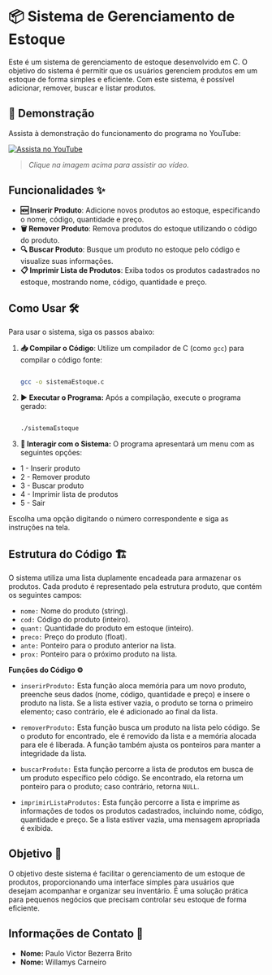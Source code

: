 # 📦 Sistema de Gerenciamento de Estoque

Este é um sistema de gerenciamento de estoque desenvolvido em C. O objetivo do sistema é permitir que os usuários gerenciem produtos em um estoque de forma simples e eficiente. Com este sistema, é possível adicionar, remover, buscar e listar produtos. 

## 🎥 Demonstração

Assista à demonstração do funcionamento do programa no YouTube:

[![Assista no YouTube](https://img.youtube.com/vi/SEU_VIDEO_ID/mqdefault.jpg)](https://www.youtube.com/watch?v=SEU_VIDEO_ID)

> _Clique na imagem acima para assistir ao vídeo._


## Funcionalidades ✨

- **🆕 Inserir Produto**: Adicione novos produtos ao estoque, especificando o nome, código, quantidade e preço.
- **🗑️ Remover Produto**: Remova produtos do estoque utilizando o código do produto.
- **🔍 Buscar Produto**: Busque um produto no estoque pelo código e visualize suas informações.
- **📋 Imprimir Lista de Produtos**: Exiba todos os produtos cadastrados no estoque, mostrando nome, código, quantidade e preço.

## Como Usar 🛠️

Para usar o sistema, siga os passos abaixo:

1. **📥 Compilar o Código**: Utilize um compilador de C (como `gcc`) para compilar o código fonte:
   
   ```bash
   
   gcc -o sistemaEstoque.c

2. **▶️ Executar o Programa:** Após a compilação, execute o programa gerado:

     ```bash

    ./sistemaEstoque

3. **📜 Interagir com o Sistema:** O programa apresentará um menu com as seguintes opções:

- 1 - Inserir produto
- 2 - Remover produto
- 3 - Buscar produto
- 4 - Imprimir lista de produtos
- 5 - Sair
  
Escolha uma opção digitando o número correspondente e siga as instruções na tela.

## Estrutura do Código 🏗️

O sistema utiliza uma lista duplamente encadeada para armazenar os produtos. Cada produto é representado pela estrutura produto, que contém os seguintes campos:

- `nome:` Nome do produto (string).
- `cod:` Código do produto (inteiro).
- `quant:` Quantidade do produto em estoque (inteiro).
- `preco:` Preço do produto (float).
- `ante:` Ponteiro para o produto anterior na lista.
- `prox:` Ponteiro para o próximo produto na lista.

**Funções do Código ⚙️**

- ``inserirProduto:`` Esta função aloca memória para um novo produto, preenche seus dados (nome, código, quantidade e preço) e insere o produto na lista. Se a lista estiver vazia, o produto se torna o primeiro elemento; caso contrário, ele é adicionado ao final da lista.

- ``removerProduto:`` Esta função busca um produto na lista pelo código. Se o produto for encontrado, ele é removido da lista e a memória alocada para ele é liberada. A função também ajusta os ponteiros para manter a integridade da lista.

- ``buscarProduto:`` Esta função percorre a lista de produtos em busca de um produto específico pelo código. Se encontrado, ela retorna um ponteiro para o produto; caso contrário, retorna `NULL`.

- ``imprimirListaProdutos:`` Esta função percorre a lista e imprime as informações de todos os produtos cadastrados, incluindo nome, código, quantidade e preço. Se a lista estiver vazia, uma mensagem apropriada é exibida.

## Objetivo 🎯
O objetivo deste sistema é facilitar o gerenciamento de um estoque de produtos, proporcionando uma interface simples para usuários que desejam acompanhar e organizar seu inventário. É uma solução prática para pequenos negócios que precisam controlar seu estoque de forma eficiente.

## Informações de Contato 📇

- **Nome:** Paulo Victor Bezerra Brito
- **Nome:** Willamys Carneiro

